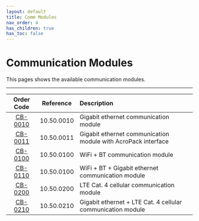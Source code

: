 ```yaml
---
layout: default
title: Comm Modules
nav_order: 4
has_children: true
has_toc: false
---
```


# Communication Modules
This pages shows the available communication modules.

---

| Order Code              | Reference  | Description                                                   |
|:-----------------------:|:----------:|:--------------------------------------------------------------|
| [CB-0010](CB-0010.html) | 10.50.0010 | Gigabit ethernet communication module                         |
| [CB-0011](CB-0011.html) | 10.50.0011 | Gigabit ethernet communication module with AcroPack interface |
| [CB-0100](CB-0100.html) | 10.50.0100 | WiFi + BT communication module                                |
| [CB-0110](CB-0110.html) | 10.50.0100 | WiFi + BT + Gigabit ethernet communication module             |
| [CB-0200](CB-0200.html) | 10.50.0200 | LTE Cat. 4 cellular communication module                      |
| [CB-0210](CB-0210.html) | 10.50.0210 | Gigabit ethernet + LTE Cat. 4 cellular communication module   |
